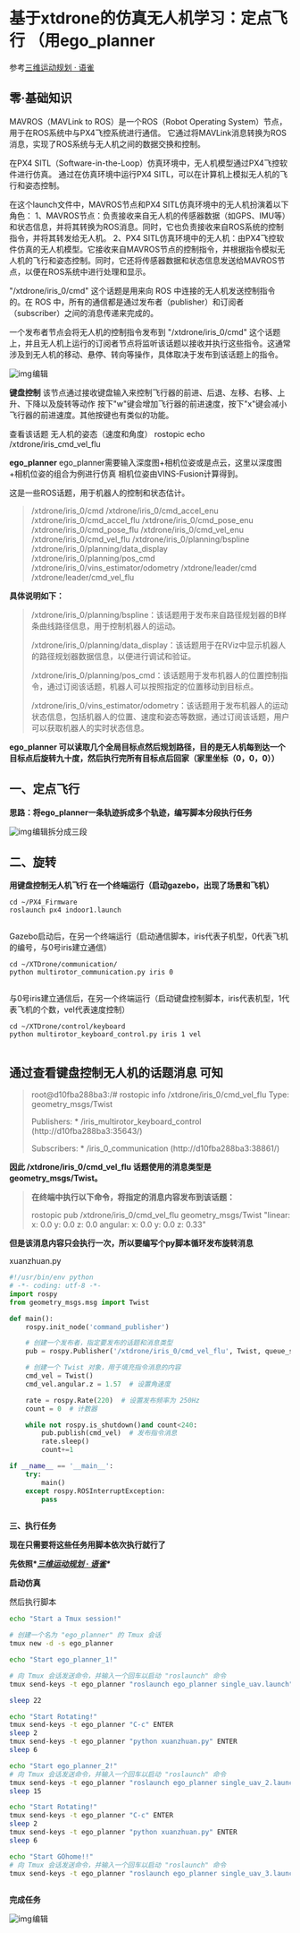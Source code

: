

# 基于xtdrone的仿真无人机学习：定点飞行 （用ego_planner

  参考[三维运动规划 · 语雀](https://www.yuque.com/xtdrone/manual_cn/3d_motion_planning)

## 零·基础知识



MAVROS（MAVLink to ROS）是一个ROS（Robot Operating System）节点，用于在ROS系统中与PX4飞控系统进行通信。
 它通过将MAVLink消息转换为ROS消息，实现了ROS系统与无人机之间的数据交换和控制。

在PX4 SITL（Software-in-the-Loop）仿真环境中，无人机模型通过PX4飞控软件进行仿真。
 通过在仿真环境中运行PX4 SITL，可以在计算机上模拟无人机的飞行和姿态控制。


 在这个launch文件中，MAVROS节点和PX4 SITL仿真环境中的无人机扮演着以下角色：
 1、MAVROS节点：负责接收来自无人机的传感器数据（如GPS、IMU等）和状态信息，并将其转换为ROS消息。同时，它也负责接收来自ROS系统的控制指令，并将其转发给无人机。
 2、PX4 SITL仿真环境中的无人机：由PX4飞控软件仿真的无人机模型。它接收来自MAVROS节点的控制指令，并根据指令模拟无人机的飞行和姿态控制。同时，它还将传感器数据和状态信息发送给MAVROS节点，以便在ROS系统中进行处理和显示。


 "/xtdrone/iris_0/cmd" 这个话题是用来向 ROS 中连接的无人机发送控制指令的。在 ROS 中，所有的通信都是通过发布者（publisher）和订阅者（subscriber）之间的消息传递来完成的。

一个发布者节点会将无人机的控制指令发布到 "/xtdrone/iris_0/cmd" 这个话题上，并且无人机上运行的订阅者节点将监听该话题以接收并执行这些指令。这通常涉及到无人机的移动、悬停、转向等操作，具体取决于发布到该话题上的指令。

![img](https://img-blog.csdnimg.cn/direct/e7ea4908f614474ca0b4fd1210ed44b9.png)![点击并拖拽以移动](data:image/gif;base64,R0lGODlhAQABAPABAP///wAAACH5BAEKAAAALAAAAAABAAEAAAICRAEAOw==)编辑

**键盘控制**
 该节点通过接收键盘输入来控制飞行器的前进、后退、左移、右移、上升、下降以及旋转等动作
 按下"w"键会增加飞行器的前进速度，按下"x"键会减小飞行器的前进速度。其他按键也有类似的功能。


 查看该话题  无人机的姿态（速度和角度）
 rostopic echo /xtdrone/iris_cmd_vel_flu 

**ego_planner**
 ego_planner需要输入深度图+相机位姿或是点云，这里以深度图+相机位姿的组合为例进行仿真
 相机位姿由VINS-Fusion计算得到。

这是一些ROS话题，用于机器人的控制和状态估计。

> /xtdrone/iris_0/cmd
>  /xtdrone/iris_0/cmd_accel_enu
>  /xtdrone/iris_0/cmd_accel_flu
>  /xtdrone/iris_0/cmd_pose_enu
>  /xtdrone/iris_0/cmd_pose_flu
>  /xtdrone/iris_0/cmd_vel_enu
>  /xtdrone/iris_0/cmd_vel_flu
>  /xtdrone/iris_0/planning/bspline
>  /xtdrone/iris_0/planning/data_display
>  /xtdrone/iris_0/planning/pos_cmd
>  /xtdrone/iris_0/vins_estimator/odometry
>  /xtdrone/leader/cmd
>  /xtdrone/leader/cmd_vel_flu

**具体说明如下：**

> /xtdrone/iris_0/planning/bspline：该话题用于发布来自路径规划器的B样条曲线路径信息，用于控制机器人的运动。
>
> /xtdrone/iris_0/planning/data_display：该话题用于在RViz中显示机器人的路径规划器数据信息，以便进行调试和验证。
>
> /xtdrone/iris_0/planning/pos_cmd：该话题用于发布机器人的位置控制指令，通过订阅该话题，机器人可以按照指定的位置移动到目标点。
>
> /xtdrone/iris_0/vins_estimator/odometry：该话题用于发布机器人的运动状态信息，包括机器人的位置、速度和姿态等数据，通过订阅该话题，用户可以获取机器人的实时状态信息。



**ego_planner 可以读取几个全局目标点然后规划路径，目的是无人机每到达一个目标点后旋转九十度，然后执行完所有目标点后回家（家里坐标（0，0，0））**

## **一、定点飞行**

**思路：将ego_planner一条轨迹拆成多个轨迹，编写脚本分段执行任务**

![img](https://img-blog.csdnimg.cn/direct/0d45bba9318042d69f05b6514e019c44.png)![点击并拖拽以移动](data:image/gif;base64,R0lGODlhAQABAPABAP///wAAACH5BAEKAAAALAAAAAABAAEAAAICRAEAOw==)编辑拆分成三段



## 二、旋转

**用键盘控制无人机飞行
 在一个终端运行（启动gazebo，出现了场景和飞机）**

```
cd ~/PX4_Firmware
roslaunch px4 indoor1.launch
```

![点击并拖拽以移动](data:image/gif;base64,R0lGODlhAQABAPABAP///wAAACH5BAEKAAAALAAAAAABAAEAAAICRAEAOw==)


 
 Gazebo启动后，在另一个终端运行（启动通信脚本，iris代表子机型，0代表飞机的编号，与0号iris建立通信）

```
cd ~/XTDrone/communication/
python multirotor_communication.py iris 0
```

![点击并拖拽以移动](data:image/gif;base64,R0lGODlhAQABAPABAP///wAAACH5BAEKAAAALAAAAAABAAEAAAICRAEAOw==)


 
 与0号iris建立通信后，在另一个终端运行（启动键盘控制脚本，iris代表机型，1代表飞机的个数，vel代表速度控制）

```
cd ~/XTDrone/control/keyboard
python multirotor_keyboard_control.py iris 1 vel
```

![点击并拖拽以移动](data:image/gif;base64,R0lGODlhAQABAPABAP///wAAACH5BAEKAAAALAAAAAABAAEAAAICRAEAOw==)

## 通过查看键盘控制无人机的话题消息  可知

> root@d10fba288ba3:/# rostopic info /xtdrone/iris_0/cmd_vel_flu
>  Type: geometry_msgs/Twist
>
> Publishers: 
>  \* /iris_multirotor_keyboard_control (http://d10fba288ba3:35643/)
>
> Subscribers: 
>  \* /iris_0_communication (http://d10fba288ba3:38861/)


 **因此
 /xtdrone/iris_0/cmd_vel_flu 话题使用的消息类型是 geometry_msgs/Twist。**

> **在终端中执行以下命令，将指定的消息内容发布到该话题：**
>
> rostopic pub /xtdrone/iris_0/cmd_vel_flu geometry_msgs/Twist "linear:
>   x: 0.0
>   y: 0.0
>   z: 0.0
>  angular:
>   x: 0.0
>   y: 0.0
>   z: 0.33"

**但是该消息内容只会执行一次，所以要编写个py脚本循环发布旋转消息**
 

xuanzhuan.py

```python
#!/usr/bin/env python
# -*- coding: utf-8 -*-
import rospy
from geometry_msgs.msg import Twist

def main():
    rospy.init_node('command_publisher')

    # 创建一个发布者，指定要发布的话题和消息类型
    pub = rospy.Publisher('/xtdrone/iris_0/cmd_vel_flu', Twist, queue_size=10)

    # 创建一个 Twist 对象，用于填充指令消息的内容
    cmd_vel = Twist()
    cmd_vel.angular.z = 1.57  # 设置角速度

    rate = rospy.Rate(220)  # 设置发布频率为 250Hz
    count = 0  # 计数器

    while not rospy.is_shutdown()and count<240:
        pub.publish(cmd_vel)  # 发布指令消息
        rate.sleep()
        count+=1

if __name__ == '__main__':
    try:
        main()
    except rospy.ROSInterruptException:
        pass
```

![点击并拖拽以移动](data:image/gif;base64,R0lGODlhAQABAPABAP///wAAACH5BAEKAAAALAAAAAABAAEAAAICRAEAOw==)



**三、执行任务**

**现在只需要将这些任务用脚本依次执行就行了**

**先依照\**[三维运动规划 · 语雀](https://www.yuque.com/xtdrone/manual_cn/3d_motion_planning)\****

**启动仿真**

然后执行脚本

```bash
echo "Start a Tmux session!"

# 创建一个名为 "ego_planner" 的 Tmux 会话
tmux new -d -s ego_planner

echo "Start ego_planner_1!"

# 向 Tmux 会话发送命令，并输入一个回车以启动 "roslaunch" 命令
tmux send-keys -t ego_planner "roslaunch ego_planner single_uav.launch" ENTER 

sleep 22

echo "Start Rotating!"
tmux send-keys -t ego_planner "C-c" ENTER
sleep 2
tmux send-keys -t ego_planner "python xuanzhuan.py" ENTER 
sleep 6

echo "Start ego_planner_2!"
# 向 Tmux 会话发送命令，并输入一个回车以启动 "roslaunch" 命令
tmux send-keys -t ego_planner "roslaunch ego_planner single_uav_2.launch" ENTER 
sleep 15

echo "Start Rotating!"
tmux send-keys -t ego_planner "C-c" ENTER
sleep 2
tmux send-keys -t ego_planner "python xuanzhuan.py" ENTER 
sleep 6

echo "Start GOhome!!"
# 向 Tmux 会话发送命令，并输入一个回车以启动 "roslaunch" 命令
tmux send-keys -t ego_planner "roslaunch ego_planner single_uav_3.launch" ENTER 
```

![点击并拖拽以移动](data:image/gif;base64,R0lGODlhAQABAPABAP///wAAACH5BAEKAAAALAAAAAABAAEAAAICRAEAOw==)



**完成任务**

![img](https://img-blog.csdnimg.cn/direct/a2a06d8074e946fe9407162314473fb7.png)![点击并拖拽以移动](data:image/gif;base64,R0lGODlhAQABAPABAP///wAAACH5BAEKAAAALAAAAAABAAEAAAICRAEAOw==)编辑